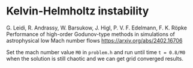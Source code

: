 # Kelvin-Helmholtz instability

G. Leidi, R. Andrassy, W. Barsukow, J. Higl, P. V. F. Edelmann, F. K. Röpke
Performance of high-order Godunov-type methods in simulations of astrophysical low Mach number flows
https://arxiv.org/abs/2402.16706

Set the mach number value `M0` in `problem.h` and run until time `t = 0.8/M0` when the solution is still chaotic and we can get grid converged results.
